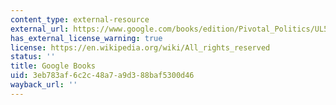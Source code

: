 ```yaml
---
content_type: external-resource
external_url: https://www.google.com/books/edition/Pivotal_Politics/UL5-5GW9kQkC?hl=en&gbpv=1
has_external_license_warning: true
license: https://en.wikipedia.org/wiki/All_rights_reserved
status: ''
title: Google Books
uid: 3eb783af-6c2c-48a7-a9d3-88baf5300d46
wayback_url: ''
---
```

